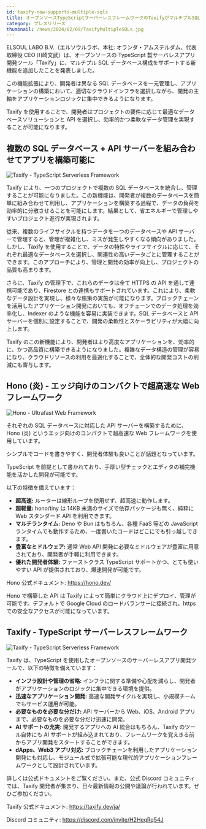 ```yaml
---
id: taxify-now-supports-multiple-sqls
title: オープンソースTypeScriptサーバーレスフレームワークのTaxifyがマルチプルSQLデータベース構成をサポート
category: プレスリリース
thumbnail: /news/2024/02/09/TaxifyMultipleSQLs.jpg
---
```


ELSOUL LABO B.V.（エルソウルラボ、本社: オランダ・アムステルダム、代表取締役 CEO 川崎文武）は、オープンソースの TypeScript 製サーバレスアプリ開発ツール「Taxify」に、マルチプル SQL データベース構成をサポートする新機能を追加したことを発表しました。

この機能拡張により、開発者は異なる SQL データベースを一元管理し、アプリケーションの構築において、適切なクラウドインフラを選択しながら、開発の主軸をアプリケーションロジックに集中できるようになります。

Taxify を使用することで、開発者はプロジェクトの要件に応じて最適なデータベースソリューションと API を選択し、効率的かつ柔軟なデータ管理を実現することが可能になります。

## 複数の SQL データベース + API サーバーを組み合わせてアプリを構築可能に

![Taxify - TypeScript Serverless Framework](/news/2024/02/09/TaxifyAddSQL.png)

Taxify により、一つのプロジェクトで複数の SQL データベースを統合し、管理することが可能になりました。この新機能は、開発者が複数のデータベースを簡単に組み合わせて利用し、アプリケーションを構築する過程で、データの負荷を効率的に分散させることを可能にします。結果として、省エネルギーで管理しやすいプロジェクト進行が実現されます。

従来、複数のライフサイクルを持つデータを一つのデータベースや API サーバーで管理すると、管理が複雑化し、ミスが発生しやすくなる傾向がありました。しかし、Taxify を使用することで、データの特性やライフサイクルに応じて、それぞれ最適なデータベースを選択し、関連性の高いデータごとに管理することができます。このアプローチにより、管理と開発の効率が向上し、プロジェクトの品質も高まります。

さらに、Taxify の管理下で、これらのデータは全て HTTPS の API を通して連携可能であり、Firestore との連携もサポートされています。これにより、柔軟なデータ設計を実現し、様々な施策の実施が可能になります。ブロックチェーンを活用したアプリケーション開発においても、オフチェーンでのデータ処理を効率化し、Indexer のような機能を容易に実装できます。SQL データベースと API サーバーを個別に設定することで、開発の柔軟性とスケーラビリティが大幅に向上します。

Taxify のこの新機能により、開発者はより高度なアプリケーションを、効率的に、かつ高品質に構築できるようになりました。複雑なデータ構造の管理が容易になり、クラウドリソースの利用を最適化することで、全体的な開発コストの削減にも寄与します。

## Hono (炎) - エッジ向けのコンパクトで超高速な Web フレームワーク

![Hono - Ultrafast Web Framework](/news/2024/02/09/Honojs.png)

それぞれの SQL データベースに対応した API サーバーを構築するために、Hono (炎) というエッジ向けのコンパクトで超高速な Web フレームワークを使用しています。

シンプルでコードを書きやすく、開発者体験も良いことが話題となっています。

TypeScript を前提として書かれており、手厚い型チェックとエディタの補完機能を活かした開発が可能です。

以下の特徴を備えています：

- **超高速:** ルーターは線形ループを使用せず、超高速に動作します。
- **超軽量:** hono/tiny は 14KB 未満のサイズで依存パッケージも無く、純粋に Web スタンダード API を利用できます。
- **マルチランタイム:** Deno や Bun はもちろん、各種 FaaS 等どの JavaScript ランタイムでも動作するため、一度書いたコードはどこにでも引っ越しできます。
- **豊富なミドルウェア:** 通常 Web API 開発に必要なミドルウェアが豊富に用意されており、開発者が手軽に利用できます。
- **優れた開発者体験:** ファーストクラス TypeScript サポートかつ、とても使いやすい API が提供されており、爆速開発が可能です。

Hono 公式ドキュメント: https://hono.dev/

Hono で構築した API は Taxify によって簡単にクラウド上にデプロイ、管理が可能です。デフォルトで Google Cloud のロードバランサーに接続され、https での安全なアクセスが可能になっています。

## Taxify - TypeScript サーバーレスフレームワーク

![Taxify - TypeScript Serverless Framework](/news/2024/02/09/taxifyJA.jpg)

Taxify は、TypeScript を使用したオープンソースのサーバーレスアプリ開発ツールで、以下の特徴を備えています：

- **インフラ設計や管理の省略:** インフラに関する準備や心配を減らし、開発者がアプリケーションのロジックに集中できる環境を提供。
- **迅速なアプリケーション開発:** 高速な開発サイクルを実現し、小規模チームでもサービス運用が可能。
- **必要なものを必要な分だけ:** API サーバーから Web、iOS、Android アプリまで、必要なものを必要な分だけ迅速に開発。
- **AI サポートの充実:** 開発するアプリへの AI 統合はもちろん、Taxify のツール自体にも AI サポートが組み込まれており、フレームワークを覚えきる前からアプリ開発をスタートすることができます。
- **dApps、Web3 アプリ対応:** ブロックチェーンを利用したアプリケーション開発にも対応し、モジュール式で拡張可能な現代的アプリケーションフレームワークとして設計されています。

詳しくは公式ドキュメントをご覧ください。また、公式 Discord コミュニティでは、Taxify 開発者が集まり、日々最新情報の公開や議論が行われています。ぜひご参加ください。

Taxify 公式ドキュメント: https://taxify.dev/ja/

Discord コミュニティ: https://discord.com/invite/H2HeqRq54J
